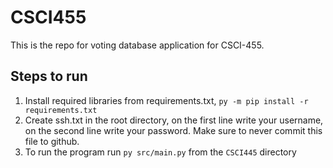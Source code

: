 # CSCI455

This is the repo for voting database application for CSCI-455.

## Steps to run
1. Install required libraries from requirements.txt, `py -m pip install -r requirements.txt`
2. Create ssh.txt in the root directory, on the first line write your username, on the second line write your password. Make sure to never commit this file to github.
3. To run the program run `py src/main.py` from the `CSCI445` directory